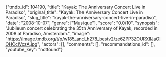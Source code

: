 {"tmdb_id": 104190, "title": "Kayak: The Anniversary Concert Live in Paradiso", "original_title": "Kayak: The Anniversary Concert Live in Paradiso", "slug_title": "kayak-the-anniversary-concert-live-in-paradiso", "date": "2008-10-07", "genre": ["Musique"], "score": "0.0/10", "synopsis": "Jubileum concert celebrating the 35th Anniversary of Kayak, recorded in 2008 at Paradiso, Amsterdam.", "image": "https://image.tmdb.org/t/p/w185_and_h278_bestv2/ze6ZPP3ZOURXIlJaOIOHCcIVczA.jpg", "actors": [], "comments": [], "recommandations_id": [], "youtube_key": "notfound"}